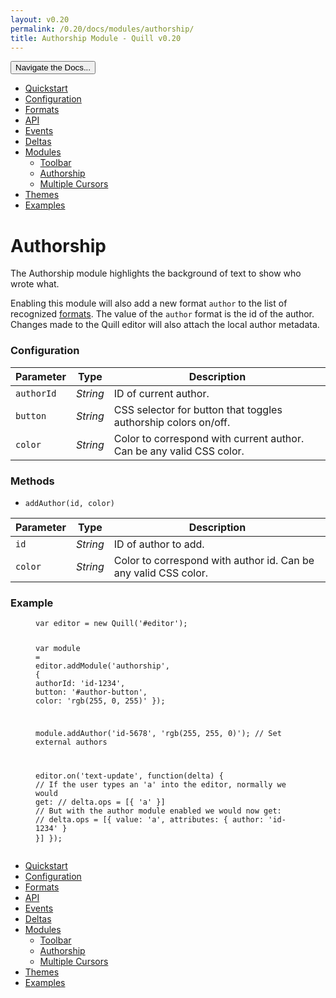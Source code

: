 ```yaml
---
layout: v0.20
permalink: /0.20/docs/modules/authorship/
title: Authorship Module - Quill v0.20
---
```

<div class="container">
  <div id="sidebar-dropdown">
    <div class="btn-group">
      <button class="btn btn-default dropdown-toggle" data-toggle="dropdown"
      type="button">Navigate the Docs... <span class="caret"></span></button>
      <ul class="dropdown-menu" role="menu">
        <li>
          <a href="/0.20/docs/quickstart/">Quickstart</a>
        </li>
        <li>
          <a href="/0.20/docs/configuration/">Configuration</a>
        </li>
        <li>
          <a href="/0.20/docs/formats/">Formats</a>
        </li>
        <li>
          <a href="/0.20/docs/api/">API</a>
        </li>
        <li>
          <a href="/0.20/docs/events/">Events</a>
        </li>
        <li>
          <a href="/0.20/docs/deltas/">Deltas</a>
        </li>
        <li class="active">
          <a href="/0.20/docs/modules/">Modules</a>
          <ul>
            <li>
              <a href="/0.20/docs/modules/toolbar/">Toolbar</a>
            </li>
            <li class="active">
              <a href="/0.20/docs/modules/authorship/">Authorship</a>
            </li>
            <li>
              <a href="/0.20/docs/modules/multi-cursors/">Multiple Cursors</a>
            </li>
          </ul>
        </li>
        <li>
          <a href="/0.20/docs/themes/">Themes</a>
        </li>
        <li>
          <a href="/0.20/examples/">Examples</a>
        </li>
      </ul>
    </div>
  </div>
  <div class="row">
    <div class="col-sm-9" id="docs-container">
      <h1 id="authorship">Authorship</h1>
      <p>The Authorship module highlights the background of text to show who
      wrote what.</p>
      <div class="quill-wrapper">
        <div class="editor" id="authorship-editor"></div>
      </div>
      <p>Enabling this module will also add a new format <code class=
      "highlighter-rouge">author</code> to the list of recognized <a href=
      "/0.20/docs/formats/">formats</a>. The value of the <code class=
      "highlighter-rouge">author</code> format is the id of the author. Changes
      made to the Quill editor will also attach the local author metadata.</p>
      <h3 id="configuration">Configuration</h3>
      <table>
        <thead>
          <tr>
            <th>Parameter</th>
            <th>Type</th>
            <th>Description</th>
          </tr>
        </thead>
        <tbody>
          <tr>
            <td><code class="highlighter-rouge">authorId</code></td>
            <td><em>String</em></td>
            <td>ID of current author.</td>
          </tr>
          <tr>
            <td><code class="highlighter-rouge">button</code></td>
            <td><em>String</em></td>
            <td>CSS selector for button that toggles authorship colors
            on/off.</td>
          </tr>
          <tr>
            <td><code class="highlighter-rouge">color</code></td>
            <td><em>String</em></td>
            <td>Color to correspond with current author. Can be any valid CSS
            color.</td>
          </tr>
        </tbody>
      </table>
      <h3 id="methods">Methods</h3>
      <ul>
        <li><code class="highlighter-rouge">addAuthor(id, color)</code></li>
      </ul>
      <table>
        <thead>
          <tr>
            <th>Parameter</th>
            <th>Type</th>
            <th>Description</th>
          </tr>
        </thead>
        <tbody>
          <tr>
            <td><code class="highlighter-rouge">id</code></td>
            <td><em>String</em></td>
            <td>ID of author to add.</td>
          </tr>
          <tr>
            <td><code class="highlighter-rouge">color</code></td>
            <td><em>String</em></td>
            <td>Color to correspond with author id. Can be any valid CSS
            color.</td>
          </tr>
        </tbody>
      </table>
      <h3 id="example">Example</h3>
      <figure class="highlight">
        <pre>
<code class="language-javascript" data-lang="javascript"><span class=
"kd">var</span> <span class="nx">editor</span> <span class=
"o">=</span> <span class="k">new</span> <span class=
"nx">Quill</span><span class="p">(</span><span class=
"s1">'#editor'</span><span class="p">);</span>

<span class="kd">var</span> <span class="nx">module</span> <span class=
"o">=</span> <span class="nx">editor</span><span class="p">.</span><span class=
"nx">addModule</span><span class="p">(</span><span class=
"s1">'authorship'</span><span class="p">,</span> <span class="p">{</span>
  <span class="na">authorId</span><span class="p">:</span> <span class=
"s1">'id-1234'</span><span class="p">,</span>
  <span class="na">button</span><span class="p">:</span> <span class=
"s1">'#author-button'</span><span class="p">,</span>
  <span class="na">color</span><span class="p">:</span> <span class=
"s1">'rgb(255, 0, 255)'</span>
<span class="p">});</span>

<span class="nx">module</span><span class="p">.</span><span class=
"nx">addAuthor</span><span class="p">(</span><span class=
"s1">'id-5678'</span><span class="p">,</span> <span class=
"s1">'rgb(255, 255, 0)'</span><span class="p">);</span> <span class=
"c1">// Set external authors</span>

<span class="nx">editor</span><span class="p">.</span><span class=
"nx">on</span><span class="p">(</span><span class=
"s1">'text-update'</span><span class="p">,</span> <span class=
"kd">function</span><span class="p">(</span><span class=
"nx">delta</span><span class="p">)</span> <span class="p">{</span>
  <span class=
"c1">// If the user types an 'a' into the editor, normally we would get:</span>
  <span class="c1">//   delta.ops = [{ 'a' }]</span>
  <span class=
"c1">// But with the author module enabled we would now get:</span>
  <span class=
"c1">//   delta.ops = [{ value: 'a', attributes: { author: 'id-1234' } }]</span>
<span class="p">});</span></code>
</pre>
      </figure>
    </div>
    <div class="col-sm-3" id="sidebar-container">
      <div class="sidebar-nav" data-offset-top="40" data-spy="affix">
        <ul class="nav">
          <li>
            <a href="/0.20/docs/quickstart/">Quickstart</a>
          </li>
          <li>
            <a href="/0.20/docs/configuration/">Configuration</a>
          </li>
          <li>
            <a href="/0.20/docs/formats/">Formats</a>
          </li>
          <li>
            <a href="/0.20/docs/api/">API</a>
          </li>
          <li>
            <a href="/0.20/docs/events/">Events</a>
          </li>
          <li>
            <a href="/0.20/docs/deltas/">Deltas</a>
          </li>
          <li class="active">
            <a href="/0.20/docs/modules/">Modules</a>
            <ul class="nav">
              <li>
                <a href="/0.20/docs/modules/toolbar/">Toolbar</a>
              </li>
              <li class="active">
                <a href="/0.20/docs/modules/authorship/">Authorship</a>
              </li>
              <li>
                <a href="/0.20/docs/modules/multi-cursors/">Multiple
                Cursors</a>
              </li>
            </ul>
          </li>
          <li>
            <a href="/0.20/docs/themes/">Themes</a>
          </li>
          <li>
            <a href="/0.20/examples/">Examples</a>
          </li>
        </ul>
      </div>
    </div>
  </div>
</div>
<script src="//cdn.quilljs.com/0.20.1/quill.js"></script>
<script src="//ajax.googleapis.com/ajax/libs/jquery/1.11.0/jquery.min.js"></script>
<script src="//netdna.bootstrapcdn.com/bootstrap/3.3.4/js/bootstrap.min.js"></script>
<script>
var editor = new Quill('#authorship-editor');

var module = editor.addModule('authorship', {
  authorId: 'frodo',
  color: 'rgba(153,0,153,0.4)'
});

module.addAuthor('jrr', 'rgba(0,153,255,0.4)');
module.addAuthor('tolkien', 'rgba(255,153,51,0.4)');
module.enable();

editor.setContents({
  ops: [
    { insert: 'The ', attributes: { author: 'tolkien' } },
    { insert: 'Balrog', attributes: { author: 'jrr' } },
    { insert: ' reached the bridge. ', attributes: { author: 'tolkien' } },
    { insert: 'Gandalf stood in the middle of the span, leaning on the staff in his left hand, but in his other hand Glamdring gleamed, cold and white. ', attributes: { author: 'tolkien' } },
    { insert: 'His enemy halted again, facing him, and the shadow about it reached out like two vast wings. It raised the whip, and the thongs whined and cracked. Fire came from its nostrils.', attributes: { author: 'jrr' } },
    { insert: ' But Gandalf stood firm.', attributes: { author: 'tolkien' } }
  ]
});
</script>